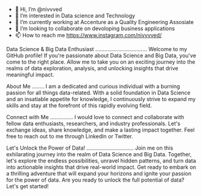 - 👋 Hi, I’m @nivvved
- 👀 I’m interested in Data science and Technology
- 🌱 I’m currently working at Accenture as a Quality Engineering Assosiate
- 💞️ I’m looking to collaborate on devoloping business applications
- 📫 How to reach me https://www.instagram.com/nivvvved/


Data Science & Big Data Enthusiast
..................................
Welcome to my GitHub profile! If you're passionate about Data Science and Big Data, you've come to the right place. Allow me to take you on an exciting journey into the realms of data exploration, analysis, and unlocking insights that drive meaningful impact.

About Me
........
I am a dedicated and curious individual with a burning passion for all things data-related. With a solid foundation in Data Science and an insatiable appetite for knowledge, I continuously strive to expand my skills and stay at the forefront of this rapidly evolving field.

Connect with Me
...............
I would love to connect and collaborate with fellow data enthusiasts, researchers, and industry professionals. Let's exchange ideas, share knowledge, and make a lasting impact together. Feel free to reach out to me through LinkedIn or Twitter.

Let's Unlock the Power of Data!
...............................
Join me on this exhilarating journey into the realm of Data Science and Big Data. Together, let's explore the endless possibilities, unravel hidden patterns, and turn data into actionable insights that drive real-world impact. Get ready to embark on a thrilling adventure that will expand your horizons and ignite your passion for the power of data. Are you ready to unlock the full potential of data? Let's get started!
